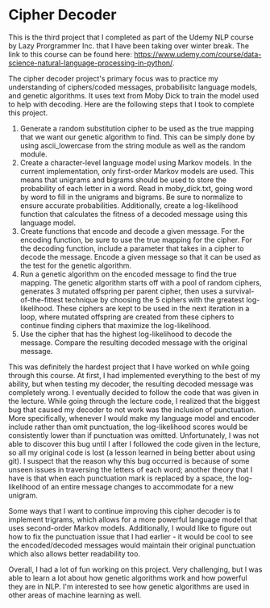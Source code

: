 # Cipher Decoder
This is the third project that I completed as part of the Udemy NLP course by Lazy Prorgrammer Inc. that I have been taking over winter break. The link to this course can be found here: https://www.udemy.com/course/data-science-natural-language-processing-in-python/.

The cipher decoder project's primary focus was to practice my understanding of ciphers/coded messages, probabilisitc language models, and genetic algorithms. It uses text from Moby Dick to train the model used to help with decoding. Here are the following steps that I took to complete this project.
  1. Generate a random substitution cipher to be used as the true mapping that we want our genetic algorithm to find. This can be simply done by using ascii_lowercase from the string module as well as the random module.
  2. Create a character-level language model using Markov models. In the current implementation, only first-order Markov models are used. This means that unigrams and bigrams should be used to store the probability of each letter in a word. Read in moby_dick.txt, going word by word to fill in the unigrams and bigrams. Be sure to normalize to ensure accurate probabilities. Additionally, create a log-likelihood function that calculates the fitness of a decoded message using this language model.
  3. Create functions that encode and decode a given message. For the encoding function, be sure to use the true mapping for the cipher. For the decoding function, include a parameter that takes in a cipher to decode the message. Encode a given message so that it can be used as the test for the genetic algorithm.
  4. Run a genetic algorithm on the encoded message to find the true mapping. The genetic algorithm starts off with a pool of random ciphers, generates 3 mutated offspring per parent cipher, then uses a survival-of-the-fittest technique by choosing the 5 ciphers with the greatest log-likelihood. These ciphers are kept to be used in the next iteration in a loop, where mutated offspring are created from these ciphers to continue finding ciphers that maximize the log-likelihood.
  5. Use the cipher that has the highest log-likelihood to decode the message. Compare the resulting decoded message with the original message.

This was definitely the hardest project that I have worked on while going through this course. At first, I had implemented everything to the best of my ability, but when testing my decoder, the resulting decoded message was completely wrong. I eventually decided to follow the code that was given in the lecture. While going through the lecture code, I realized that the biggest bug that caused my decoder to not work was the inclusion of punctuation. More specifically, whenever I would make my language model and encoder include rather than omit punctuation, the log-likelihood scores would be consistently lower than if punctuation was omitted. Unfortunately, I was not able to discover this bug until I after I followed the code given in the lecture, so all my original code is lost (a lesson learned in being better about using git). I suspect that the reason why this bug occurred is because of some unseen issues in traversing the letters of each word; another theory that I have is that when each punctuation mark is replaced by a space, the log-likelihood of an entire message changes to accommodate for a new unigram.

Some ways that I want to continue improving this cipher decoder is to implement trigrams, which allows for a more powerful language model that uses second-order Markov models. Additionally, I would like to figure out how to fix the punctuation issue that I had earlier - it would be cool to see the encoded/decoded messages would maintain their original punctuation which also allows better readability too.

Overall, I had a lot of fun working on this project. Very challenging, but I was able to learn a lot about how genetic algorithms work and how powerful they are in NLP. I'm interested to see how genetic algorithms are used in other areas of machine learning as well.
